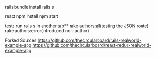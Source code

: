
rails
bundle install
rails s

react
npm install
npm start

tests
run rails s in another tab**
rake authors:all(testing the JSON route)
rake authors:error(introduced non-author)

Forked Sources
https://github.com/thecircularboard/rails-realworld-example-app
https://github.com/thecircularboard/react-redux-realworld-example-app
